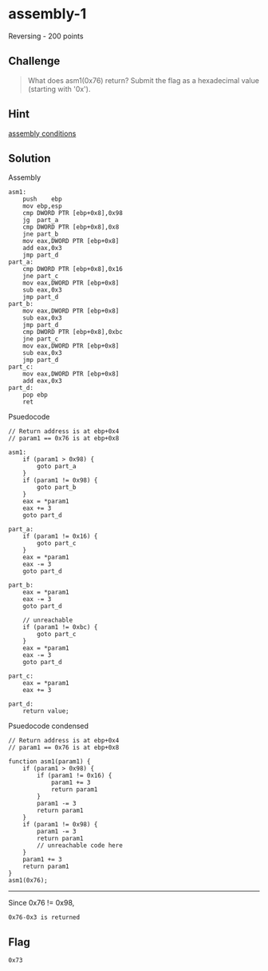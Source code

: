# assembly-1
Reversing - 200 points

## Challenge 
> What does asm1(0x76) return? Submit the flag as a hexadecimal value (starting with '0x'). 

## Hint
[assembly conditions](https://www.tutorialspoint.com/assembly_programming/assembly_conditions.htm)

## Solution

Assembly

	asm1:
		push	ebp
		mov	ebp,esp
		cmp	DWORD PTR [ebp+0x8],0x98
		jg 	part_a	
		cmp	DWORD PTR [ebp+0x8],0x8
		jne	part_b
		mov	eax,DWORD PTR [ebp+0x8]
		add	eax,0x3
		jmp	part_d
	part_a:
		cmp	DWORD PTR [ebp+0x8],0x16
		jne	part_c
		mov	eax,DWORD PTR [ebp+0x8]
		sub	eax,0x3
		jmp	part_d
	part_b:
		mov	eax,DWORD PTR [ebp+0x8]
		sub	eax,0x3
		jmp	part_d
		cmp	DWORD PTR [ebp+0x8],0xbc
		jne	part_c
		mov	eax,DWORD PTR [ebp+0x8]
		sub	eax,0x3
		jmp	part_d
	part_c:
		mov	eax,DWORD PTR [ebp+0x8]
		add	eax,0x3
	part_d:
		pop	ebp
		ret


Psuedocode

	// Return address is at ebp+0x4
	// param1 == 0x76 is at ebp+0x8

	asm1:
		if (param1 > 0x98) {
			goto part_a
		}
		if (param1 != 0x98) {
			goto part_b
		}
		eax = *param1
		eax += 3
		goto part_d

	part_a:
		if (param1 != 0x16) {
			goto part_c
		}
		eax = *param1
		eax -= 3
		goto part_d

	part_b:
		eax = *param1
		eax -= 3
		goto part_d

		// unreachable
		if (param1 != 0xbc) {
			goto part_c
		}
		eax = *param1
		eax -= 3
		goto part_d

	part_c:
		eax = *param1
		eax += 3

	part_d:
		return value;

Psuedocode condensed


	// Return address is at ebp+0x4
	// param1 == 0x76 is at ebp+0x8

	function asm1(param1) {
		if (param1 > 0x98) {
			if (param1 != 0x16) {
				param1 += 3
				return param1
			}
			param1 -= 3
			return param1
		}
		if (param1 != 0x98) {
			param1 -= 3
			return param1
			// unreachable code here
		}
		param1 += 3
		return param1
	}
	asm1(0x76);

---

Since 0x76 != 0x98,

	0x76-0x3 is returned

## Flag

	0x73